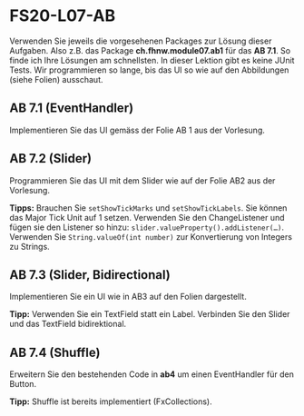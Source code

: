 # FS20-L07-AB
Verwenden Sie jeweils die vorgesehenen Packages zur Lösung dieser Aufgaben. Also z.B.
das Package **ch.fhnw.module07.ab1** für das **AB 7.1**. So finde ich Ihre Lösungen am schnellsten.
In dieser Lektion gibt es keine JUnit Tests. Wir programmieren so lange, bis das UI so wie auf den
Abbildungen (siehe Folien) ausschaut.

## AB 7.1 (EventHandler)
Implementieren Sie das UI gemäss der Folie AB 1 aus der Vorlesung.

## AB 7.2 (Slider)
Programmieren Sie das UI mit dem Slider wie auf der Folie AB2 aus der Vorlesung.

**Tipps:** Brauchen Sie `setShowTickMarks` und `setShowTickLabels`. Sie können das Major Tick Unit auf 1 setzen. Verwenden Sie den ChangeListener und fügen sie den Listener so hinzu: `slider.valueProperty().addListener(…)`. Verwenden Sie `String.valueOf(int number)` zur Konvertierung von Integers zu Strings.

## AB 7.3 (Slider, Bidirectional)
Implementieren Sie ein UI wie in AB3 auf den Folien dargestellt.

**Tipp:** Verwenden Sie ein TextField statt ein Label. Verbinden Sie den Slider  und das TextField bidirektional.

## AB 7.4 (Shuffle)
Erweitern Sie den bestehenden Code in **ab4** um einen EventHandler für den Button. 

**Tipp:** Shuffle ist bereits implementiert (FxCollections).
